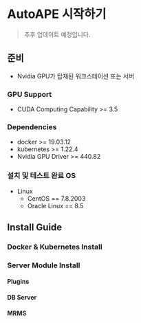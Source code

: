 # AutoAPE 시작하기
> 추후 업데이트 예정입니다.

## 준비
* Nvidia GPU가 탑재된 워크스테이션 또는 서버
### GPU Support
* CUDA Computing Capability >= 3.5


### Dependencies
* docker >= 19.03.12
* kubernetes >= 1.22.4
* Nvidia GPU Driver >= 440.82


### 설치 및 테스트 완료 OS
* Linux
    * CentOS == 7.8.2003
    * Oracle Linux == 8.5

## Install Guide
### Docker & Kubernetes Install
### Server Module Install
#### Plugins
#### DB Server
#### MRMS

